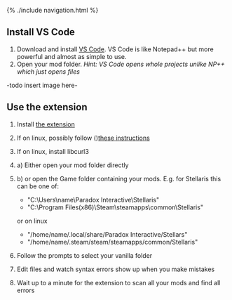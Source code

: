 {% ./include navigation.html %}

## Install VS Code
1. Download and install [VS Code](https://code.visualstudio.com/). VS Code is like Notepad++ but more powerful and almost as simple to use.
2. Open your mod folder. *Hint: VS Code opens whole projects unlike NP++ which just opens files*

-todo insert image here-

## Use the extension
1. Install <a href="https://marketplace.visualstudio.com/items?itemName=tboby.cwtools-vscode" target="_blank">the extension</a>
  1. If on linux, possibly follow ()<a href="https://code.visualstudio.com/docs/setup/linux#_error-enospc" target="_blank">these instructions</a>
  2. If on linux, install libcurl3
2. a) Either open your mod folder directly
2. b) or open the Game folder containing your mods. E.g. for Stellaris this can be one of:
    * "C:\Users\name\Paradox Interactive\Stellaris"
    * "C:\Program Files(x86)\Steam\steamapps\common\Stellaris"

    or on linux
    * "/home/name/.local/share/Paradox Interactive/Stellars"
    * "/home/name/.steam/steam/steamapps/common/Stellaris"
3. Follow the prompts to select your vanilla folder
4. Edit files and watch syntax errors show up when you make mistakes
5. Wait up to a minute for the extension to scan all your mods and find all errors